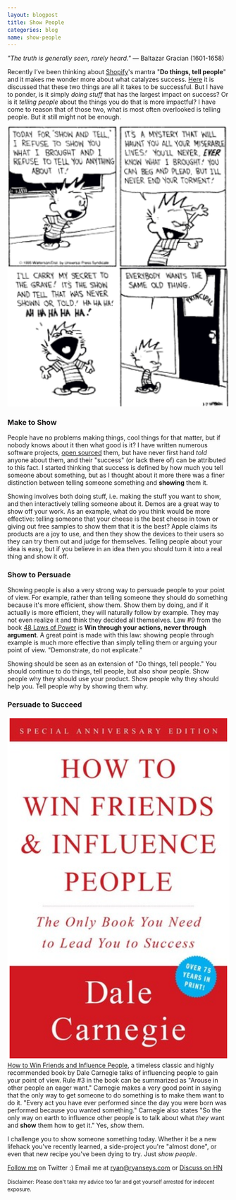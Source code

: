 ```yaml
---
layout: blogpost
title: Show People
categories: blog
name: show-people
---
```


*"The truth is generally seen, rarely heard."* &mdash; Baltazar Gracian (1601-1658)

Recently I’ve been thinking about [Shopify][shopify]'s mantra "**Do things, tell people**" and it makes me wonder more about what catalyzes success. [Here][do-tell] it is discussed that these two things are all it takes to be successful. But I have to ponder, is it simply _doing stuff_ that has the largest impact on success? Or is it _telling people_ about the things you do that is more impactful? I have come to reason that of those two, what is most often overlooked is telling people. But it still might not be enough.<!-- truncate_here -->

![ShowAndTell](/img/show-and-tell.png)

### Make to Show

People have no problems making things, cool things for that matter, but if nobody knows about it then what good is it? I have written numerous software projects, [open sourced][ryanseys-gh] them, but have never first hand *told* anyone about them, and their "success" (or lack there of) can be attributed to this fact. I started thinking that success is defined by how much you tell someone about something, but as I thought about it more there was a finer distinction between telling someone something and **showing** them it.

Showing involves both doing stuff, i.e. making the stuff you want to show, and then interactively telling someone about it. Demos are a great way to show off your work. As an example, what do you think would be more effective: telling someone that your cheese is the best cheese in town or giving out free samples to show them that it is the best? Apple claims its products are a joy to use, and then they show the devices to their users so they can try them out and judge for themselves. Telling people about your idea is easy, but if you believe in an idea then you should turn it into a real thing and show it off.

### Show to Persuade

Showing people is also a very strong way to persuade people to your point of view. For example, rather than telling someone they should do something because it's more efficient, show them. Show them by doing, and if it actually is more efficient, they will naturally follow by example. They may not even realize it and think they decided all themselves. Law #9 from the book [48 Laws of Power][48-laws-book] is **Win through your actions, never through argument**. A great point is made with this law: showing people through example is much more effective than simply telling them or arguing your point of view. "Demonstrate, do not explicate."

Showing should be seen as an extension of "Do things, tell people." You should continue to do things, tell people, but also show people. Show people why they should use your product. Show people why they should help you. Tell people why by showing them why.

### Persuade to Succeed

![WinFriends](/img/win-friends.png) [How to Win Friends and Influence People][win-friends-book], a timeless classic and highly recommended book by Dale Carnegie talks of influencing people to gain your point of view. Rule #3 in the book can be summarized as "Arouse in other people an eager want." Carnegie makes a very good point in saying that the only way to get someone to do something is to make them want to do it. "Every act you have ever performed since the day you were born was performed because you wanted something." Carnegie also states "So the only way on earth to influence other people is to talk about what *they* want and **show** them how to get it." Yes, *show* them.

I challenge you to show someone something today. Whether it be a new lifehack you've recently learned, a side-project you're "almost done", or even that new recipe you've been dying to try. Just *show people*.

[Follow me][twitter] on Twitter :) Email me at [ryan@ryanseys.com][email] or [Discuss on HN][hnlink]

<small>Disclaimer: Please don't take my advice too far and get yourself arrested for indecent exposure.</small>

[ryanseys-gh]: https://github.com/ryanseys "Ryan Seys GitHub"
[twitter]: https://twitter.com/ryanseys "Ryan Seys Twitter"
[win-friends-book]: http://www.amazon.ca/How-Win-Friends-Influence-People/dp/0671027034 "How to Win Friends and Influence People"
[48-laws-book]: http://www.amazon.ca/The-Laws-Power-Robert-Greene/dp/0140280197 "The 48 Laws of Power"
[shopify]: https://shopify.com "Shopify"
[email]: mailto:ryan@ryanseys.com "Email me"
[do-tell]: http://carl.flax.ie/dothingstellpeople.html
[hnlink]: https://news.ycombinator.com/item?id=6721553
